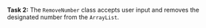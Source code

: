 **Task 2:**  The `RemoveNumber` class accepts user input and removes the designated number from the `ArrayList`.